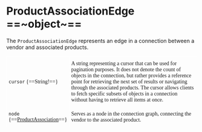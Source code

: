 # ProductAssociationEdge ==~object~==

The `ProductAssociationEdge` represents an edge in a connection between a vendor and associated products.

<style type="text/css">
.tg  {border:none;border-collapse:collapse;border-spacing:0;}
.tg td{border-color:white;border-style:solid;border-width:1px;font-family:Circular Std;font-size:14px;
  overflow:hidden;padding:10px 5px;word-break:normal;}
.tg th{border-color:white;border-style:solid;border-width:1px;font-family:Circular Std;font-size:14px;
  font-weight:normal;overflow:hidden;padding:10px 5px;word-break:normal;}
.tg .tg-0lax{border-color:#ffffff;text-align:left;vertical-align:top}
.tg .tg-0pky:nth-child(1),
.tg .tg-0lax:nth-child(1) {width: 30%;}
.tg .tg-0pky:nth-child(2),
.tg .tg-0lax:nth-child(2) {width: 70%;}
</style>
<table class="tg">
<tbody>
<tr>
    <td class="tg-0pky"><code>cursor</code> {==String!==}</td>
    <td class="tg-0pky">A string representing a cursor that can be used for pagination purposes. It does not denote the count of objects in the connection, but rather provides a reference point for retrieving the next set of results or navigating through the associated products. The cursor allows clients to fetch specific subsets of objects in a connection without having to retrieve all items at once.</td>
</tr>
<tr>
    <td class="tg-0pky"><code>node</code> {==<a href="../ProductAssociation">ProductAssociation</a>==}</td>
    <td class="tg-0pky">Serves as a node in the connection graph, connecting the vendor to the associated product.</td>
</tr>
</tbody>
</table>


